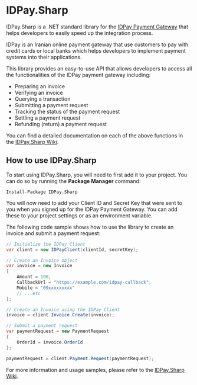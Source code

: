 

# IDPay.Sharp 

IDPay.Sharp is a .NET standard library for the [IDPay Payment Gateway](https://idpay.ir) that helps developers to easily speed up the integration process. 

IDPay is an Iranian online payment gateway that use customers to pay with credit cards or local banks which helps developers to implement payment systems into their applications.

This library provides an easy-to-use API that allows developers to access all the functionalities of the IDPay payment gateway including:

- Preparing an invoice
- Verifying an invoice
- Querying a transaction 
- Submitting a payment request
- Tracking the status of the payment request
- Settling a payment request 
- Refunding (return) a payment request

You can find a detailed documentation on each of the above functions in the [IDPay.Sharp Wiki](https://github.com/powerd3v/IDPay.Sharp/wiki).

## How to use IDPay.Sharp

To start using IDPay.Sharp, you will need to first add it to your project. You can do so by running the **Package Manager** command:

`Install-Package IDPay.Sharp`

You will now need to add your Client ID and Secret Key that were sent to you when you signed up for the IDPay Payment Gateway. You can add these to your project settings or as an environment variable.

The following code sample shows how to use the library to create an invoice and submit a payment request:

```csharp
// Initialize the IDPay Client
var client = new IDPayClient(clientId, secretKey);

// Create an Invoice object 
var invoice = new Invoice
{
    Amount = 100,
    CallbackUrl = "https://example.com/idpay-callback", 
    Mobile = "09xxxxxxxxx"
    // ...etc
};

// Create an Invoice using the IDPay Client
invoice = client.Invoice.Create(invoice);

// Submit a payment request 
var paymentRequest = new PaymentRequest
{
    OrderId = invoice.OrderId
};

paymentRequest = client.Payment.Request(paymentRequest);
```

For more information and usage samples, please refer to the [IDPay.Sharp Wiki](https://github.com/powerd3v/IDPay.Sharp/wiki).
